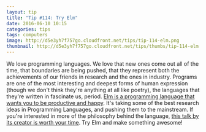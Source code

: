 ```yaml
---
layout: tip
title: "Tip #114: Try Elm"
date: 2016-06-10 10:15
categories: tips
tags: computers
image: http://d5e3yh7f757go.cloudfront.net/tips/tip-114-elm.png
thumbnail: http://d5e3yh7f757go.cloudfront.net/tips/thumbs/tip-114-elm.png
---
```

We love programming languages. We love that new ones come out all of the time, that boundaries are being pushed, that they represent both the achievements of our friends in research and the ones in industry. Programs are one of the most interesting and deepest forms of human expression (though we don't think they're anything at all like poetry), the languages that they're written in fascinate us, period. <a href="http://elm-lang.org/try">Elm is a programming language that wants you to be productive and happy</a>. It's taking some of the best research ideas in Programming Languages, and pushing them to the mainstream. If you're interested in more of the philosophy behind the language, <a href="https://www.youtube.com/watch?v=oYk8CKH7OhE">this talk by its creator is worth your time</a>. Try Elm and make something awesome!
